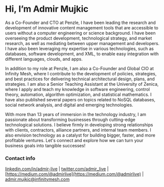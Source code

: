 # Hi, I’m Admir Mujkic
As a Co-Founder and CTO at Penzle, I have been leading the research and development of innovative content management tools that are accessible to users without a computer engineering or science background. I have been overseeing the product development, technological strategy, and market research, as well as mediating between upper management and developers. I have also been leveraging my expertise in various technologies, such as databases, software development, and XML, to enable easy integration with different languages, clouds, and apps.

In addition to my role at Penzle, I am also a Co-Founder and Global CIO at Infinity Mesh, where I contribute to the development of policies, strategies, and best practices for delivering technical architectural design, plans, and strategies. I am also a Senior Teaching Assistant at the University of Zenica, where I apply and teach my knowledge in software engineering, control theory, automation, algorithm optimization, and statistical mathematics. I have also published several papers on topics related to NoSQL databases, social network analysis, and digital and emerging technologies.

With more than 13 years of immersion in the technology industry, I am passionate about transforming businesses through cutting-edge technological solutions. I believe firmly in developing strong relationships with clients, contractors, alliance partners, and internal team members. I also envision technology as a catalyst for building bigger, faster, and more profitable ventures. Let's connect and explore how we can turn your business goals into tangible successes!

### Contact info
[linkedin.com/in/admir-live](https://www.linkedin.com/public-profile/settings?lipi=urn%3Ali%3Apage%3Ad_flagship3_profile_self_edit_contact-info%3BvGhMIfS1RO2w%2BtBRFX0LVQ%3D%3D) | [twitter.com/admir_live](https://twitter.com/admir_live) | [https://medium.com/@admirlive](https://medium.com/@admirlive) | admir.mujkic@infinitymesh.com
